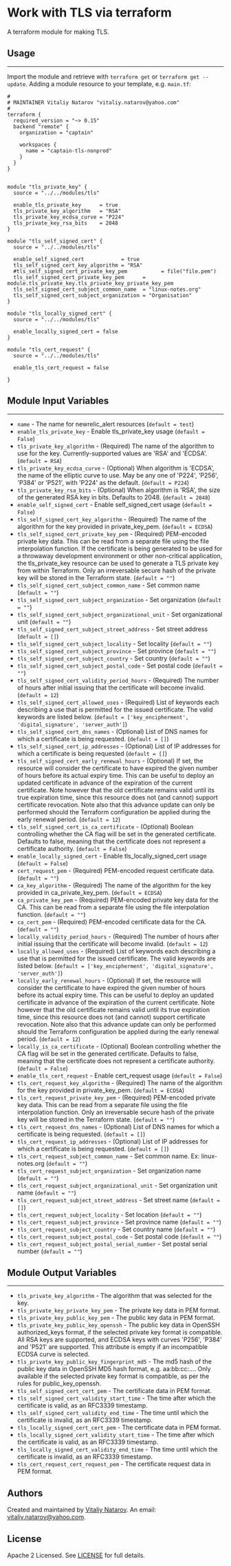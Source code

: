 # Work with TLS via terraform

A terraform module for making TLS.


## Usage
----------------------
Import the module and retrieve with ```terraform get``` or ```terraform get --update```. Adding a module resource to your template, e.g. `main.tf`:

```
#
# MAINTAINER Vitaliy Natarov "vitaliy.natarov@yahoo.com"
#
terraform {
  required_version = "~> 0.15"
  backend "remote" {
    organization = "captain"

    workspaces {
      name = "captain-tls-nonprod"
    }
  }
}


module "tls_private_key" {
  source = "../../modules/tls"

  enable_tls_private_key      = true
  tls_private_key_algorithm   = "RSA"
  tls_private_key_ecdsa_curve = "P224"
  tls_private_key_rsa_bits    = 2048
}

module "tls_self_signed_cert" {
  source = "../../modules/tls"

  enable_self_signed_cert            = true
  tls_self_signed_cert_key_algorithm = "RSA"
  #tls_self_signed_cert_private_key_pem           = file("file.pem")
  tls_self_signed_cert_private_key_pem      = module.tls_private_key.tls_private_key_private_key_pem
  tls_self_signed_cert_subject_common_name  = "linux-notes.org"
  tls_self_signed_cert_subject_organization = "Organisation"
}

module "tls_locally_signed_cert" {
  source = "../../modules/tls"

  enable_locally_signed_cert = false
}

module "tls_cert_request" {
  source = "../../modules/tls"

  enable_tls_cert_request = false

}
```

## Module Input Variables
----------------------
- `name` - The name for newrelic_alert resources (`default = test`)
- `enable_tls_private_key` - Enable tls_private_key usage (`default = False`)
- `tls_private_key_algorithm` - (Required) The name of the algorithm to use for the key. Currently-supported values are 'RSA' and 'ECDSA'. (`default = RSA`)
- `tls_private_key_ecdsa_curve` - (Optional) When algorithm is 'ECDSA', the name of the elliptic curve to use. May be any one of 'P224', 'P256', 'P384' or 'P521', with 'P224' as the default. (`default = P224`)
- `tls_private_key_rsa_bits` - (Optional) When algorithm is 'RSA', the size of the generated RSA key in bits. Defaults to 2048. (`default = 2048`)
- `enable_self_signed_cert` - Enable self_signed_cert usage (`default = False`)
- `tls_self_signed_cert_key_algorithm` - (Required) The name of the algorithm for the key provided in private_key_pem. (`default = ECDSA`)
- `tls_self_signed_cert_private_key_pem` - (Required) PEM-encoded private key data. This can be read from a separate file using the file interpolation function. If the certificate is being generated to be used for a throwaway development environment or other non-critical application, the tls_private_key resource can be used to generate a TLS private key from within Terraform. Only an irreversable secure hash of the private key will be stored in the Terraform state. (`default = ""`)
- `tls_self_signed_cert_subject_common_name` - Set common name (`default = ""`)
- `tls_self_signed_cert_subject_organization` - Set organization (`default = ""`)
- `tls_self_signed_cert_subject_organizational_unit` - Set organizational unit (`default = ""`)
- `tls_self_signed_cert_subject_street_address` - Set street address (`default = []`)
- `tls_self_signed_cert_subject_locality` - Set locality (`default = ""`)
- `tls_self_signed_cert_subject_province` - Set province (`default = ""`)
- `tls_self_signed_cert_subject_country` - Set country (`default = ""`)
- `tls_self_signed_cert_subject_postal_code` - Set postal code (`default = ""`)
- `tls_self_signed_cert_validity_period_hours` - (Required) The number of hours after initial issuing that the certificate will become invalid. (`default = 12`)
- `tls_self_signed_cert_allowed_uses` - (Required) List of keywords each describing a use that is permitted for the issued certificate. The valid keywords are listed below. (`default = ['key_encipherment', 'digital_signature', 'server_auth']`)
- `tls_self_signed_cert_dns_names` - (Optional) List of DNS names for which a certificate is being requested. (`default = []`)
- `tls_self_signed_cert_ip_addresses` - (Optional) List of IP addresses for which a certificate is being requested (`default = []`)
- `tls_self_signed_cert_early_renewal_hours` - (Optional) If set, the resource will consider the certificate to have expired the given number of hours before its actual expiry time. This can be useful to deploy an updated certificate in advance of the expiration of the current certificate. Note however that the old certificate remains valid until its true expiration time, since this resource does not (and cannot) support certificate revocation. Note also that this advance update can only be performed should the Terraform configuration be applied during the early renewal period. (`default = 12`)
- `tls_self_signed_cert_is_ca_certificate` - (Optional) Boolean controlling whether the CA flag will be set in the generated certificate. Defaults to false, meaning that the certificate does not represent a certificate authority. (`default = False`)
- `enable_locally_signed_cert` - Enable tls_locally_signed_cert usage (`default = False`)
- `cert_request_pem` - (Required) PEM-encoded request certificate data. (`default = ""`)
- `ca_key_algorithm` - (Required) The name of the algorithm for the key provided in ca_private_key_pem. (`default = ECDSA`)
- `ca_private_key_pem` - (Required) PEM-encoded private key data for the CA. This can be read from a separate file using the file interpolation function. (`default = ""`)
- `ca_cert_pem` - (Required) PEM-encoded certificate data for the CA. (`default = ""`)
- `locally_validity_period_hours` - (Required) The number of hours after initial issuing that the certificate will become invalid. (`default = 12`)
- `locally_allowed_uses` - (Required) List of keywords each describing a use that is permitted for the issued certificate. The valid keywords are listed below. (`default = ['key_encipherment', 'digital_signature', 'server_auth']`)
- `locally_early_renewal_hours` - (Optional) If set, the resource will consider the certificate to have expired the given number of hours before its actual expiry time. This can be useful to deploy an updated certificate in advance of the expiration of the current certificate. Note however that the old certificate remains valid until its true expiration time, since this resource does not (and cannot) support certificate revocation. Note also that this advance update can only be performed should the Terraform configuration be applied during the early renewal period. (`default = 12`)
- `locally_is_ca_certificate` - (Optional) Boolean controlling whether the CA flag will be set in the generated certificate. Defaults to false, meaning that the certificate does not represent a certificate authority. (`default = False`)
- `enable_tls_cert_request` - Enable cert_request usage (`default = False`)
- `tls_cert_request_key_algorithm` - (Required) The name of the algorithm for the key provided in private_key_pem. (`default = ECDSA`)
- `tls_cert_request_private_key_pem` - (Required) PEM-encoded private key data. This can be read from a separate file using the file interpolation function. Only an irreversable secure hash of the private key will be stored in the Terraform state. (`default = ""`)
- `tls_cert_request_dns_names` - (Optional) List of DNS names for which a certificate is being requested. (`default = []`)
- `tls_cert_request_ip_addresses` - (Optional) List of IP addresses for which a certificate is being requested. (`default = []`)
- `tls_cert_request_subject_common_name` - Set common name. Ex: linux-notes.org (`default = ""`)
- `tls_cert_request_subject_organization` - Set organization name (`default = ""`)
- `tls_cert_request_subject_organizational_unit` - Set organization unit name (`default = ""`)
- `tls_cert_request_subject_street_address` - Set street name (`default = []`)
- `tls_cert_request_subject_locality` - Set location (`default = ""`)
- `tls_cert_request_subject_province` - Set province name (`default = ""`)
- `tls_cert_request_subject_country` - Set country name (`default = ""`)
- `tls_cert_request_subject_postal_code` - Set postal code (`default = ""`)
- `tls_cert_request_subject_postal_serial_number` - Set postal serial number (`default = ""`)

## Module Output Variables
----------------------
- `tls_private_key_algorithm` - The algorithm that was selected for the key.
- `tls_private_key_private_key_pem` - The private key data in PEM format.
- `tls_private_key_public_key_pem` - The public key data in PEM format.
- `tls_private_key_public_key_openssh` - The public key data in OpenSSH authorized_keys format, if the selected private key format is compatible. All RSA keys are supported, and ECDSA keys with curves 'P256', 'P384' and 'P521' are supported. This attribute is empty if an incompatible ECDSA curve is selected.
- `tls_private_key_public_key_fingerprint_md5` - The md5 hash of the public key data in OpenSSH MD5 hash format, e.g. aa:bb:cc:.... Only available if the selected private key format is compatible, as per the rules for public_key_openssh.
- `tls_self_signed_cert_cert_pem` - The certificate data in PEM format.
- `tls_self_signed_cert_validity_start_time` - The time after which the certificate is valid, as an RFC3339 timestamp.
- `tls_self_signed_cert_validity_end_time` - The time until which the certificate is invalid, as an RFC3339 timestamp.
- `tls_locally_signed_cert_cert_pem` - The certificate data in PEM format.
- `tls_locally_signed_cert_validity_start_time` - The time after which the certificate is valid, as an RFC3339 timestamp.
- `tls_locally_signed_cert_validity_end_time` - The time until which the certificate is invalid, as an RFC3339 timestamp.
- `tls_cert_request_cert_request_pem` - The certificate request data in PEM format.


## Authors

Created and maintained by [Vitaliy Natarov](https://github.com/SebastianUA). An email: [vitaliy.natarov@yahoo.com](vitaliy.natarov@yahoo.com).

## License

Apache 2 Licensed. See [LICENSE](https://github.com/SebastianUA/terraform/blob/master/LICENSE) for full details.
